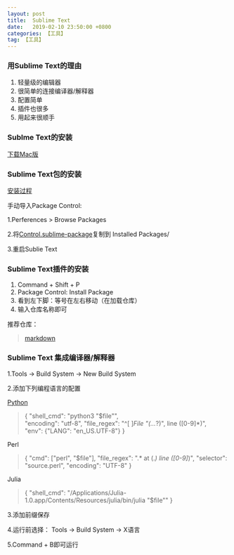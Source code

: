 ```yaml
---
layout: post
title:  Sublime Text
date:   2019-02-10 23:50:00 +0800
categories: 【工具】
tag: 【工具】
---
```


### 用Sublime Text的理由

1. 轻量级的编辑器
2. 很简单的连接编译器/解释器
3. 配置简单
4. 插件也很多
5. 用起来很顺手

### Sublme Text的安装

[下载Mac版](https://download.sublimetext.com/Sublime%20Text%20Build%203176.dmg)

### Sublime Text包的安装

[安装过程](https://packagecontrol.io/installation)

手动导入Package Control:

1.Perferences > Browse Packages

2.将[Control.sublime-package](https://packagecontrol.io/Package%20Control.sublime-package)复制到 Installed Packages/

3.重启Sublie Text

### Sublime Text插件的安装

1. Command + Shift + P
2. Package Control: Install Package
3. 看到左下脚：等号在左右移动（在加载仓库）
4. 输入仓库名称即可


推荐仓库：
> [markdown](https://blog.csdn.net/qq_20011607/article/details/81370236)


### Sublime Text 集成编译器/解释器

1.Tools -> Build System -> New Build System

2.添加下列编程语言的配置

[Python](https://blog.csdn.net/qq_33304418/article/details/63337602)
> { 
	"shell_cmd": "python3  \"$file\"",  
	"encoding": "utf-8",
	"file_regex": "^[ ]*File \"(...*?)\", line ([0-9]*)",    
	"env": {"LANG": "en_US.UTF-8"}
 }

Perl
> {
    "cmd": ["perl", "$file"],
    "file_regex": ".* at (.*) line ([0-9]*)",
    "selector": "source.perl",
    "encoding": "UTF-8"
}

Julia
> {
	"shell_cmd": "/Applications/Julia-1.0.app/Contents/Resources/julia/bin/julia \"$file\""
  }

3.添加前缀保存

4.运行前选择： Tools -> Build System -> X语言

5.Command + B即可运行

